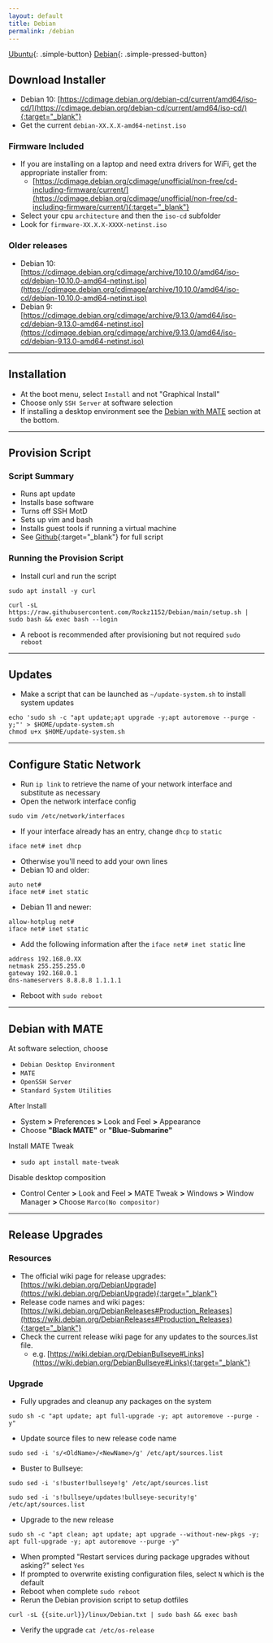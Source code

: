 ```yaml
---
layout: default
title: Debian
permalink: /debian
---
```


[Ubuntu]({{site.url}}/ubuntu){: .simple-button}
[Debian]({{site.url}}/debian){: .simple-pressed-button}

## Download Installer
- Debian 10: [https://cdimage.debian.org/debian-cd/current/amd64/iso-cd/](https://cdimage.debian.org/debian-cd/current/amd64/iso-cd/){:target="_blank"}
- Get the current `debian-XX.X.X-amd64-netinst.iso`

### Firmware Included
- If you are installing on a laptop and need extra drivers for WiFi, get the appropriate installer from:
  - [https://cdimage.debian.org/cdimage/unofficial/non-free/cd-including-firmware/current/](https://cdimage.debian.org/cdimage/unofficial/non-free/cd-including-firmware/current/){:target="_blank"}
- Select your cpu `architecture` and then the `iso-cd` subfolder
- Look for `firmware-XX.X.X-XXXX-netinst.iso`

### Older releases
- Debian 10: [https://cdimage.debian.org/cdimage/archive/10.10.0/amd64/iso-cd/debian-10.10.0-amd64-netinst.iso](https://cdimage.debian.org/cdimage/archive/10.10.0/amd64/iso-cd/debian-10.10.0-amd64-netinst.iso)
- Debian 9: [https://cdimage.debian.org/cdimage/archive/9.13.0/amd64/iso-cd/debian-9.13.0-amd64-netinst.iso](https://cdimage.debian.org/cdimage/archive/9.13.0/amd64/iso-cd/debian-9.13.0-amd64-netinst.iso)

----

## Installation
- At the boot menu, select `Install` and not "Graphical Install"
- Choose only `SSH Server` at software selection
- If installing a desktop environment see the [Debian with MATE](#debian-with-mate) section at the bottom.

----

## Provision Script

### Script Summary
- Runs apt update
- Installs base software
- Turns off SSH MotD
- Sets up vim and bash
- Installs guest tools if running a virtual machine
- See [Github](https://github.com/Rockz1152/Debian){:target="_blank"} for full script

### Running the Provision Script
- Install curl and run the script
```
sudo apt install -y curl
```
```
curl -sL https://raw.githubusercontent.com/Rockz1152/Debian/main/setup.sh | sudo bash && exec bash --login
```
- A reboot is recommended after provisioning but not required `sudo reboot`

----

## Updates
- Make a script that can be launched as `~/update-system.sh` to install system updates
```nowrap
echo 'sudo sh -c "apt update;apt upgrade -y;apt autoremove --purge -y;"' > $HOME/update-system.sh
chmod u+x $HOME/update-system.sh
```

----

## Configure Static Network
- Run `ip link` to retrieve the name of your network interface and substitute as necessary
- Open the network interface config
```
sudo vim /etc/network/interfaces
```
- If your interface already has an entry, change `dhcp` to `static`
```
iface net# inet dhcp
```
  - Otherwise you'll need to add your own lines
  - Debian 10 and older:
```
auto net#
iface net# inet static
```
  - Debian 11 and newer:
```
allow-hotplug net#
iface net# inet static
```
- Add the following information after the `iface net# inet static` line
```
address 192.168.0.XX
netmask 255.255.255.0
gateway 192.168.0.1
dns-nameservers 8.8.8.8 1.1.1.1
```
- Reboot with `sudo reboot`

----

## Debian with MATE
At software selection, choose
- `Debian Desktop Environment`
- `MATE`
- `OpenSSH Server`
- `Standard System Utilities`

After Install
- System **>** Preferences **>** Look and Feel **>** Appearance
- Choose **"Black MATE"** or **"Blue-Submarine"**

Install MATE Tweak
 - `sudo apt install mate-tweak`

Disable desktop composition
- Control Center **>** Look and Feel **>** MATE Tweak **>** Windows **>** Window Manager **>** Choose `Marco(No compositor)`

----

## Release Upgrades

### Resources
- The official wiki page for release upgrades: [https://wiki.debian.org/DebianUpgrade](https://wiki.debian.org/DebianUpgrade){:target="_blank"}
- Release code names and wiki pages: [https://wiki.debian.org/DebianReleases#Production_Releases](https://wiki.debian.org/DebianReleases#Production_Releases){:target="_blank"}
- Check the current release wiki page for any updates to the sources.list file.
  - e.g. [https://wiki.debian.org/DebianBullseye#Links](https://wiki.debian.org/DebianBullseye#Links){:target="_blank"}

### Upgrade
- Fully upgrades and cleanup any packages on the system
```
sudo sh -c "apt update; apt full-upgrade -y; apt autoremove --purge -y"
```
- Update source files to new release code name
```
sudo sed -i 's/<OldName>/<NewName>/g' /etc/apt/sources.list
```
  - Buster to Bullseye:
```
sudo sed -i 's!buster!bullseye!g' /etc/apt/sources.list
```
```
sudo sed -i 's!bullseye/updates!bullseye-security!g'  /etc/apt/sources.list
```
- Upgrade to the new release
```
sudo sh -c "apt clean; apt update; apt upgrade --without-new-pkgs -y; apt full-upgrade -y; apt autoremove --purge -y"
```
  - When prompted "Restart services during package upgrades without asking?" select `Yes`
  - If prompted to overwrite existing configuration files, select `N` which is the default
- Reboot when complete `sudo reboot`
- Rerun the Debian provision script to setup dotfiles
```
curl -sL {{site.url}}/linux/Debian.txt | sudo bash && exec bash
```
- Verify the upgrade `cat /etc/os-release`
